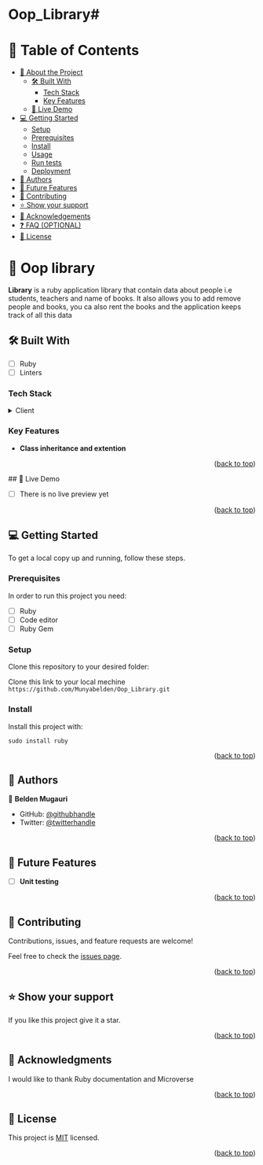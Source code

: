 # Oop_Library# <a name="readme-top"></a>

# 📗 Table of Contents

- [📖 About the Project](#about-project)
  - [🛠 Built With](#built-with)
    - [Tech Stack](#tech-stack)
    - [Key Features](#key-features)
  - [🚀 Live Demo](#live-demo)
- [💻 Getting Started](#getting-started)
  - [Setup](#setup)
  - [Prerequisites](#prerequisites)
  - [Install](#install)
  - [Usage](#usage)
  - [Run tests](#run-tests)
  - [Deployment](#deployment)
- [👥 Authors](#authors)
- [🔭 Future Features](#future-features)
- [🤝 Contributing](#contributing)
- [⭐️ Show your support](#support)
- [🙏 Acknowledgements](#acknowledgements)
- [❓ FAQ (OPTIONAL)](#faq)
- [📝 License](#license)

# 📖 Oop library <a name="about-project"></a>

**Library** is a ruby application library that contain data about people i.e students, teachers and name of books. It also allows you to add remove people and books, you ca also rent the books and the application keeps track of all this data 

## 🛠 Built With <a name="built-with"></a>

- [ ] Ruby
- [ ] Linters
### Tech Stack <a name="tech-stack"></a>

<details>
  <summary>Client</summary>
  <ul>
    <li><a href="https://rubyonrails.org/">Ruby</a></li>
  </ul>
</details>

### Key Features <a name="key-features"></a>

- **Class inheritance and extention**

<p align="right">(<a href="#readme-top">back to top</a>)</p>
## 🚀 Live Demo <a name="live-demo"></a>

- [ ] There is no live preview yet 

<p align="right">(<a href="#readme-top">back to top</a>)</p>

## 💻 Getting Started <a name="getting-started"></a>

To get a local copy up and running, follow these steps.

### Prerequisites

In order to run this project you need:

- [ ] Ruby 
- [ ] Code editor
- [ ] Ruby Gem

### Setup

Clone this repository to your desired folder:

Clone this link to your local mechine
`https://github.com/Munyabelden/Oop_Library.git`

### Install

Install this project with:

`sudo install ruby`


<p align="right">(<a href="#readme-top">back to top</a>)</p>

## 👥 Authors <a name="authors"></a>

👤 **Belden Mugauri**

- GitHub: [@githubhandle](https://github.com/Munyabelden/)
- Twitter: [@twitterhandle](https://twitter.com/munyaradzi045)
<p align="right">(<a href="#readme-top">back to top</a>)</p>

## 🔭 Future Features <a name="future-features"></a>

- [ ] **Unit testing**

<p align="right">(<a href="#readme-top">back to top</a>)</p>

## 🤝 Contributing <a name="contributing"></a>

Contributions, issues, and feature requests are welcome!

Feel free to check the [issues page](https://github.com/Munyabelden/Oop_Library/issues).

<p align="right">(<a href="#readme-top">back to top</a>)</p>

## ⭐️ Show your support <a name="support"></a>

If you like this project give it a star.

<p align="right">(<a href="#readme-top">back to top</a>)</p>

## 🙏 Acknowledgments <a name="acknowledgements"></a>

I would like to thank Ruby documentation and Microverse

<p align="right">(<a href="#readme-top">back to top</a>)</p>

## 📝 License <a name="license"></a>

This project is [MIT](https://github.com/Munyabelden/Oop_Library/blob/develop/LICENSE) licensed.

<p align="right">(<a href="#readme-top">back to top</a>)</p>